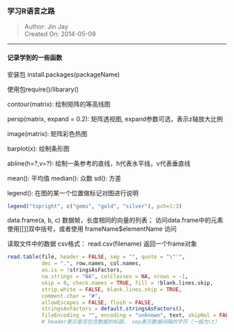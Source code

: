 ### 学习R语言之路
> Author: Jin Jay  
> Created On: 2014-05-09

---

#### 记录学到的一些函数
安装包 install.packages(packageName)

使用包require()/libarary()

contour(matrix): 绘制矩阵的等高线图

persp(matrix, expand = 0.2): 矩阵透视图, expand参数可选，表示z轴放大比例

image(matrix): 矩阵彩色热图

barplot(x): 绘制条形图

abline(h=?,v=?): 绘制一条参考的直线，h代表水平线，v代表垂直线

mean(): 平均值 median(): 众数 sd(): 方差 

legend(): 在图的某一个位置做标记对图进行说明

``` R
legend("topright", c("gems", "gold", "silver"), pch=1:3)
```
data.frame(a, b, c) 数据帧，长度相同的向量的列表； 访问data.frame中的元素使用[[]]双中括号，或者使用 frameName$elementName 访问

读取文件中的数据 csv格式： read.csv(filename) 返回一个frame对象

``` R
read.table(file, header = FALSE, sep = "", quote = "\"'",
           dec = ".", row.names, col.names,
           as.is = !stringsAsFactors,
           na.strings = "NA", colClasses = NA, nrows = -1,
           skip = 0, check.names = TRUE, fill = !blank.lines.skip,
           strip.white = FALSE, blank.lines.skip = TRUE,
           comment.char = "#",
           allowEscapes = FALSE, flush = FALSE,
           stringsAsFactors = default.stringsAsFactors(),
           fileEncoding = "", encoding = "unknown", text, skipNul = FALSE)
           # header表示是否包含数据的标题， sep表示数据间隔的字符（一般为\t）
```

